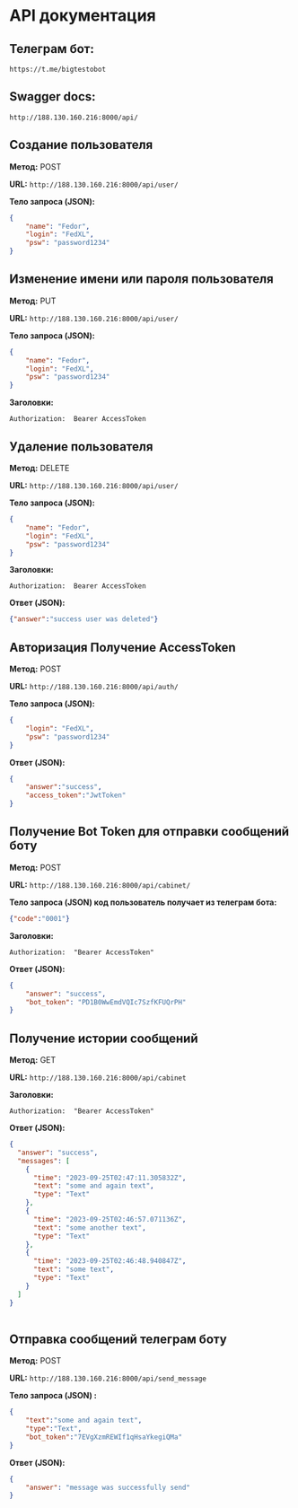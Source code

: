 

# API документация

## Телеграм бот:
```
https://t.me/bigtestobot
```
## Swagger docs:
```
http://188.130.160.216:8000/api/
```

## Создание пользователя

**Метод:** POST

**URL:** `http://188.130.160.216:8000/api/user/`

**Тело запроса (JSON):**
```json
{
    "name": "Fedor",
    "login": "FedXL",
    "psw": "password1234"
}
```

## Изменение имени или пароля пользователя

**Метод:** PUT

**URL:** `http://188.130.160.216:8000/api/user/`

**Тело запроса (JSON):**
```json
{
    "name": "Fedor",
    "login": "FedXL",
    "psw": "password1234"
}
```
**Заголовки:**
```commandline
Authorization:  Bearer AccessToken 
```

## Удаление пользователя

**Метод:** DELETE

**URL:** `http://188.130.160.216:8000/api/user/`

**Тело запроса (JSON):**
```json
{
    "name": "Fedor",
    "login": "FedXL",
    "psw": "password1234"
}
```
**Заголовки:**
```commandline
Authorization:  Bearer AccessToken 
```
**Ответ (JSON):**
```json
{"answer":"success user was deleted"}
```


## Авторизация Получение AccessToken 

**Метод:** POST

**URL:** `http://188.130.160.216:8000/api/auth/`

**Тело запроса (JSON):**
```json
{
    "login": "FedXL",
    "psw": "password1234"
}

```
**Ответ (JSON):**
```json
{
    "answer":"success",
    "access_token":"JwtToken"
}
```

## Получение Bot Token для отправки сообщений боту
**Метод:** POST

**URL:** `http://188.130.160.216:8000/api/cabinet/`

**Тело запроса (JSON) код пользователь получает из телеграм бота:**
```json
{"code":"0001"}
```
**Заголовки:**
```commandline
Authorization:  "Bearer AccessToken" 
```
**Ответ (JSON):**
```json
{
    "answer": "success",
    "bot_token": "PD1B0WwEmdVQIc7SzfKFUQrPH"
}
```

## Получение истории сообщений
**Метод:** GET

**URL:** `http://188.130.160.216:8000/api/cabinet`


**Заголовки:**
```commandline
Authorization:  "Bearer AccessToken" 
```
**Ответ (JSON):**
```json
{
  "answer": "success",
  "messages": [
    {
      "time": "2023-09-25T02:47:11.305832Z",
      "text": "some and again text",
      "type": "Text"
    },
    {
      "time": "2023-09-25T02:46:57.071136Z",
      "text": "some another text",
      "type": "Text"
    },
    {
      "time": "2023-09-25T02:46:48.940847Z",
      "text": "some text",
      "type": "Text"
    }
  ]
}  
      
```

## Отправка сообщений телеграм боту
**Метод:** POST

**URL:** `http://188.130.160.216:8000/api/send_message`

**Тело запроса (JSON) :**
```json
{
    "text":"some and again text",
    "type":"Text",
    "bot_token":"7EVgXzmREWIf1qHsaYkegiQMa"
}
```
**Ответ (JSON):**
```json
{
    "answer": "message was successfully send"
}
```

